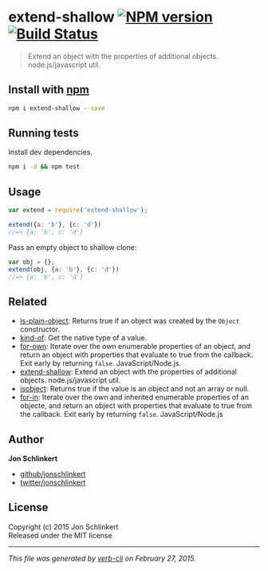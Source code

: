 # extend-shallow [![NPM version](https://badge.fury.io/js/extend-shallow.svg)](http://badge.fury.io/js/extend-shallow)  [![Build Status](https://travis-ci.org/jonschlinkert/extend-shallow.svg)](https://travis-ci.org/jonschlinkert/extend-shallow) 

> Extend an object with the properties of additional objects. node.js/javascript util.

## Install with [npm](npmjs.org)

```bash
npm i extend-shallow --save
```

## Running tests
Install dev dependencies.

```bash
npm i -d && npm test
```


## Usage

```js
var extend = require('extend-shallow');

extend({a: 'b'}, {c: 'd'})
//=> {a: 'b', c: 'd'}
```

Pass an empty object to shallow clone:

```js
var obj = {};
extend(obj, {a: 'b'}, {c: 'd'})
//=> {a: 'b', c: 'd'}
```

## Related
* [is-plain-object](https://github.com/jonschlinkert/is-plain-object): Returns true if an object was created by the `Object` constructor.
* [kind-of](https://github.com/jonschlinkert/kind-of): Get the native type of a value.
* [for-own](https://github.com/jonschlinkert/for-own): Iterate over the own enumerable properties of an object, and return an object with properties that evaluate to true from the callback. Exit early by returning `false`. JavaScript/Node.js.
* [extend-shallow](https://github.com/jonschlinkert/extend-shallow): Extend an object with the properties of additional objects. node.js/javascript util.
* [isobject](https://github.com/jonschlinkert/isobject): Returns true if the value is an object and not an array or null.
* [for-in](https://github.com/jonschlinkert/for-in): Iterate over the own and inherited enumerable properties of an objecte, and return an object with properties that evaluate to true from the callback. Exit early by returning `false`. JavaScript/Node.js   

## Author

**Jon Schlinkert**
 
+ [github/jonschlinkert](https://github.com/jonschlinkert)
+ [twitter/jonschlinkert](http://twitter.com/jonschlinkert) 

## License
Copyright (c) 2015 Jon Schlinkert  
Released under the MIT license

***

_This file was generated by [verb-cli](https://github.com/assemble/verb-cli) on February 27, 2015._
